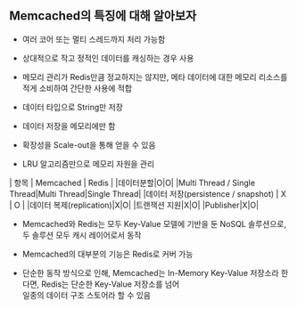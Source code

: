 ## Memcached의 특징에 대해 알아보자

- 여러 코어 또는 멀티 스레드까지 처리 가능함


- 상대적으로 작고 정적인 데이터를 캐싱하는 경우 사용

- 메모리 관리가 Redis만큼 정교하지는 않지만, 메타 데이터에 대한 메모리 리소스를 적게 소비하여 간단한 사용에 적합

- 데이터 타입으로 String만 저장

- 데이터 저장을 메모리에만 함

- 확장성을 Scale-out을 통해 얻을 수 있음

- LRU 알고리즘만으로 메모리 자원을 관리


| 항목 | Memcached | Redis |
|데이터분할|O|O|
|Multi Thread / Single Thread|Multi Thread|Single Thread|
|데이터 저장(persistence / snapshot) | X | O |
|데이터 복제(replication)|X|O|
|트랜잭션 지원|X|O|
|Publisher|X|O|

- Memcached와 Redis는 모두 Key-Value 모델에 기반을 둔 NoSQL 솔루션으로, 두 솔루션 모두 캐시 레이어로서 동작

- Memcached의 대부분의 기능은 Redis로 커버 가능

- 단순한 동작 방식으로 인해, Memcached는 In-Memory Key-Value 저장소라 한다면, Redis는 단순한 Key-Value 저장소를 넘어<br />
  일종의 데이터 구조 스토어라 할 수 있음
